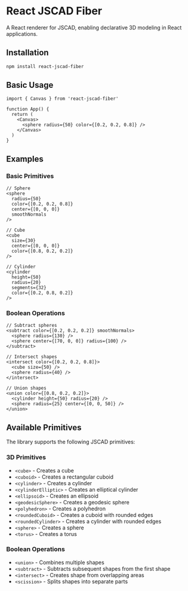 # React JSCAD Fiber

A React renderer for JSCAD, enabling declarative 3D modeling in React applications.

## Installation

```bash
npm install react-jscad-fiber
```

## Basic Usage

```tsx
import { Canvas } from 'react-jscad-fiber'

function App() {
  return (
    <Canvas>
      <sphere radius={50} color={[0.2, 0.2, 0.8]} />
    </Canvas>
  )
}
```


## Examples

### Basic Primitives

```tsx
// Sphere
<sphere 
  radius={50} 
  color={[0.2, 0.2, 0.8]} 
  center={[0, 0, 0]} 
  smoothNormals 
/>

// Cube
<cube 
  size={30} 
  center={[0, 0, 0]} 
  color={[0.8, 0.2, 0.2]} 
/>

// Cylinder
<cylinder 
  height={50} 
  radius={20} 
  segments={32} 
  color={[0.2, 0.8, 0.2]} 
/>
```

### Boolean Operations

```tsx
// Subtract spheres
<subtract color={[0.2, 0.2, 0.2]} smoothNormals>
  <sphere radius={130} />
  <sphere center={[70, 0, 0]} radius={100} />
</subtract>

// Intersect shapes
<intersect color={[0.2, 0.2, 0.8]}>
  <cube size={50} />
  <sphere radius={40} />
</intersect>

// Union shapes
<union color={[0.8, 0.2, 0.2]}>
  <cylinder height={50} radius={20} />
  <sphere radius={25} center={[0, 0, 50]} />
</union>
```



## Available Primitives

The library supports the following JSCAD primitives:

### 3D Primitives
- `<cube>` - Creates a cube
- `<cuboid>` - Creates a rectangular cuboid
- `<cylinder>` - Creates a cylinder
- `<cylinderElliptic>` - Creates an elliptical cylinder
- `<ellipsoid>` - Creates an ellipsoid
- `<geodesicSphere>` - Creates a geodesic sphere
- `<polyhedron>` - Creates a polyhedron
- `<roundedCuboid>` - Creates a cuboid with rounded edges
- `<roundedCylinder>` - Creates a cylinder with rounded edges
- `<sphere>` - Creates a sphere
- `<torus>` - Creates a torus

### Boolean Operations

- `<union>` - Combines multiple shapes
- `<subtract>` - Subtracts subsequent shapes from the first shape
- `<intersect>` - Creates shape from overlapping areas
- `<scission>` - Splits shapes into separate parts
